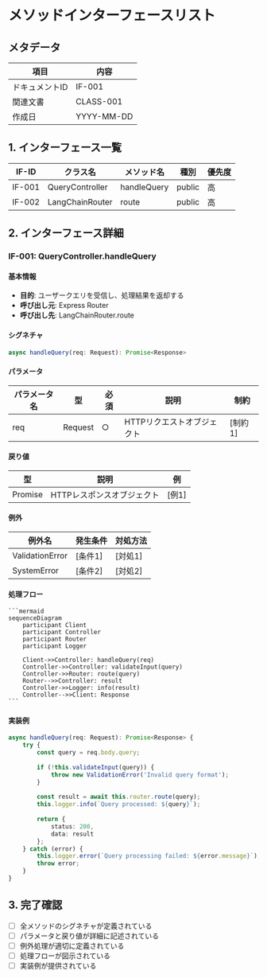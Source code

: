 # メソッドインターフェースリスト

## メタデータ
| 項目 | 内容 |
|------|------|
| ドキュメントID | IF-001 |
| 関連文書 | CLASS-001 |
| 作成日 | YYYY-MM-DD |

## 1. インターフェース一覧

| IF-ID | クラス名 | メソッド名 | 種別 | 優先度 |
|-------|----------|------------|------|--------|
| IF-001 | QueryController | handleQuery | public | 高 |
| IF-002 | LangChainRouter | route | public | 高 |

## 2. インターフェース詳細

### IF-001: QueryController.handleQuery

#### 基本情報
- **目的**: ユーザークエリを受信し、処理結果を返却する
- **呼び出し元**: Express Router
- **呼び出し先**: LangChainRouter.route

#### シグネチャ
```typescript
async handleQuery(req: Request): Promise<Response>
```

#### パラメータ
| パラメータ名 | 型 | 必須 | 説明 | 制約 |
|-------------|----|----- |------|------|
| req | Request | ○ | HTTPリクエストオブジェクト | [制約1] |

#### 戻り値
| 型 | 説明 | 例 |
|----|------|-----|
| Promise<Response> | HTTPレスポンスオブジェクト | [例1] |

#### 例外
| 例外名 | 発生条件 | 対処方法 |
|--------|----------|----------|
| ValidationError | [条件1] | [対処1] |
| SystemError | [条件2] | [対処2] |

#### 処理フロー
````mermaid
```mermaid
sequenceDiagram
    participant Client
    participant Controller
    participant Router
    participant Logger

    Client->>Controller: handleQuery(req)
    Controller->>Controller: validateInput(query)
    Controller->>Router: route(query)
    Router-->>Controller: result
    Controller->>Logger: info(result)
    Controller-->>Client: Response
```
````

#### 実装例
```typescript
async handleQuery(req: Request): Promise<Response> {
    try {
        const query = req.body.query;
        
        if (!this.validateInput(query)) {
            throw new ValidationError('Invalid query format');
        }
        
        const result = await this.router.route(query);
        this.logger.info(`Query processed: ${query}`);
        
        return {
            status: 200,
            data: result
        };
    } catch (error) {
        this.logger.error(`Query processing failed: ${error.message}`);
        throw error;
    }
}
```

## 3. 完了確認
- [ ] 全メソッドのシグネチャが定義されている
- [ ] パラメータと戻り値が詳細に記述されている
- [ ] 例外処理が適切に定義されている
- [ ] 処理フローが図示されている
- [ ] 実装例が提供されている
